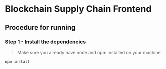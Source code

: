 # Blockchain Supply Chain Frontend

## Procedure for running

### Step 1 - Install the dependencies
> Make sure you already have node and npm installed on your machine

```sh
npm install
```

